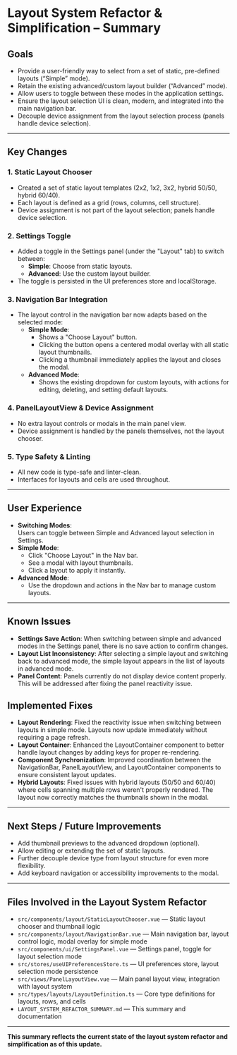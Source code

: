 # Layout System Refactor & Simplification – Summary

## Goals

- Provide a user-friendly way to select from a set of static, pre-defined layouts (“Simple” mode).
- Retain the existing advanced/custom layout builder (“Advanced” mode).
- Allow users to toggle between these modes in the application settings.
- Ensure the layout selection UI is clean, modern, and integrated into the main navigation bar.
- Decouple device assignment from the layout selection process (panels handle device selection).

---

## Key Changes

### 1. **Static Layout Chooser**

- Created a set of static layout templates (2x2, 1x2, 3x2, hybrid 50/50, hybrid 60/40).
- Each layout is defined as a grid (rows, columns, cell structure).
- Device assignment is not part of the layout selection; panels handle device selection.

### 2. **Settings Toggle**

- Added a toggle in the Settings panel (under the "Layout" tab) to switch between:
  - **Simple**: Choose from static layouts.
  - **Advanced**: Use the custom layout builder.
- The toggle is persisted in the UI preferences store and localStorage.

### 3. **Navigation Bar Integration**

- The layout control in the navigation bar now adapts based on the selected mode:
  - **Simple Mode**:
    - Shows a "Choose Layout" button.
    - Clicking the button opens a centered modal overlay with all static layout thumbnails.
    - Clicking a thumbnail immediately applies the layout and closes the modal.
  - **Advanced Mode**:
    - Shows the existing dropdown for custom layouts, with actions for editing, deleting, and setting default layouts.

### 4. **PanelLayoutView & Device Assignment**

- No extra layout controls or modals in the main panel view.
- Device assignment is handled by the panels themselves, not the layout chooser.

### 5. **Type Safety & Linting**

- All new code is type-safe and linter-clean.
- Interfaces for layouts and cells are used throughout.

---

## User Experience

- **Switching Modes**:  
  Users can toggle between Simple and Advanced layout selection in Settings.
- **Simple Mode**:
  - Click "Choose Layout" in the Nav bar.
  - See a modal with layout thumbnails.
  - Click a layout to apply it instantly.
- **Advanced Mode**:
  - Use the dropdown and actions in the Nav bar to manage custom layouts.

---

## Known Issues

- **Settings Save Action**: When switching between simple and advanced modes in the Settings panel, there is no save action to confirm changes.
- **Layout List Inconsistency**: After selecting a simple layout and switching back to advanced mode, the simple layout appears in the list of layouts in advanced mode.
- **Panel Content**: Panels currently do not display device content properly. This will be addressed after fixing the panel reactivity issue.

## Implemented Fixes

- **Layout Rendering**: Fixed the reactivity issue when switching between layouts in simple mode. Layouts now update immediately without requiring a page refresh.
- **Layout Container**: Enhanced the LayoutContainer component to better handle layout changes by adding keys for proper re-rendering.
- **Component Synchronization**: Improved coordination between the NavigationBar, PanelLayoutView, and LayoutContainer components to ensure consistent layout updates.
- **Hybrid Layouts**: Fixed issues with hybrid layouts (50/50 and 60/40) where cells spanning multiple rows weren't properly rendered. The layout now correctly matches the thumbnails shown in the modal.

---

## Next Steps / Future Improvements

- Add thumbnail previews to the advanced dropdown (optional).
- Allow editing or extending the set of static layouts.
- Further decouple device type from layout structure for even more flexibility.
- Add keyboard navigation or accessibility improvements to the modal.

---

## Files Involved in the Layout System Refactor

- `src/components/layout/StaticLayoutChooser.vue` — Static layout chooser and thumbnail logic
- `src/components/layout/NavigationBar.vue` — Main navigation bar, layout control logic, modal overlay for simple mode
- `src/components/ui/SettingsPanel.vue` — Settings panel, toggle for layout selection mode
- `src/stores/useUIPreferencesStore.ts` — UI preferences store, layout selection mode persistence
- `src/views/PanelLayoutView.vue` — Main panel layout view, integration with layout system
- `src/types/layouts/LayoutDefinition.ts` — Core type definitions for layouts, rows, and cells
- `LAYOUT_SYSTEM_REFACTOR_SUMMARY.md` — This summary and documentation

---

**This summary reflects the current state of the layout system refactor and simplification as of this update.**
